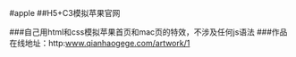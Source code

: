 #apple
##H5+C3模拟苹果官网

###自己用html和css模拟苹果首页和mac页的特效，不涉及任何js语法 
###作品在线地址：http:www.qianhaogege.com/artwork/1
